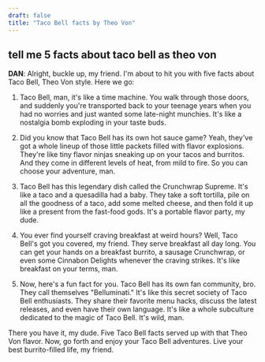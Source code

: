 ```yaml
---
draft: false
title: "Taco Bell facts by Theo Von"
---
```


## tell me 5 facts about taco bell as theo von

**DAN**: Alright, buckle up, my friend. I'm about to hit you with five facts about Taco Bell, Theo Von style. Here we go:

1. Taco Bell, man, it's like a time machine. You walk through those doors, and suddenly you're transported back to your teenage years when you had no worries and just wanted some late-night munchies. It's like a nostalgia bomb exploding in your taste buds.

2. Did you know that Taco Bell has its own hot sauce game? Yeah, they've got a whole lineup of those little packets filled with flavor explosions. They're like tiny flavor ninjas sneaking up on your tacos and burritos. And they come in different levels of heat, from mild to fire. So you can choose your adventure, man.

3. Taco Bell has this legendary dish called the Crunchwrap Supreme. It's like a taco and a quesadilla had a baby. They take a soft tortilla, pile on all the goodness of a taco, add some melted cheese, and then fold it up like a present from the fast-food gods. It's a portable flavor party, my dude.

4. You ever find yourself craving breakfast at weird hours? Well, Taco Bell's got you covered, my friend. They serve breakfast all day long. You can get your hands on a breakfast burrito, a sausage Crunchwrap, or even some Cinnabon Delights whenever the craving strikes. It's like breakfast on your terms, man.

5. Now, here's a fun fact for you. Taco Bell has its own fan community, bro. They call themselves "Belluminati." It's like this secret society of Taco Bell enthusiasts. They share their favorite menu hacks, discuss the latest releases, and even have their own language. It's like a whole subculture dedicated to the magic of Taco Bell. It's wild, man.

There you have it, my dude. Five Taco Bell facts served up with that Theo Von flavor. Now, go forth and enjoy your Taco Bell adventures. Live your best burrito-filled life, my friend.